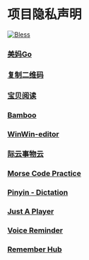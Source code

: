 # 项目隐私声明
[![Bless](https://cdn.rawgit.com/LunaGao/BlessYourCodeTag/master/tags/ramen.svg)](http://lunagao.github.io/BlessYourCodeTag/)

### [美妈Go](https://lunagao.github.io/PrivacyStatementHtml/meimago.html)

### [复制二维码](https://lunagao.github.io/PrivacyStatementHtml/copycode.html)

### [宝贝阅读](https://lunagao.github.io/PrivacyStatementHtml/babybooklist.html)

### [Bamboo](https://lunagao.github.io/PrivacyStatementHtml/bamboo.html)

### [WinWin-editor](https://lunagao.github.io/PrivacyStatementHtml/hexo-winwin-editor.html)

### [际云事物云](https://lunagao.github.io/PrivacyStatementHtml/dailyduty.html)

### [Morse Code Practice](https://lunagao.github.io/PrivacyStatementHtml/morsecode.html)

### [Pinyin - Dictation](https://lunagao.github.io/PrivacyStatementHtml/pinyin.html)

### [Just A Player](https://lunagao.github.io/PrivacyStatementHtml/justaplayer.html)

### [Voice Reminder](https://lunagao.github.io/PrivacyStatementHtml/voicereminder.html)

### [Remember Hub](https://lunagao.github.io/PrivacyStatementHtml/rememberhub.html)